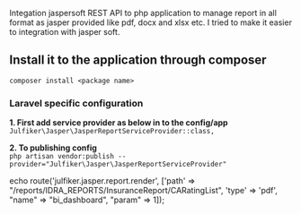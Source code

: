 Integation jaspersoft REST API to php application to manage report in all format as jasper provided like pdf, docx and xlsx etc. I tried to make it easier to integration with jasper soft.   
 
## Install it to the application through composer   
`composer install <package name>`

### Laravel specific configuration 
 **1. First add service provider as below in to the config/app**   
`Julfiker\Jasper\JasperReportServiceProvider::class,`  
   
 **2. To publishing config**   
`php artisan vendor:publish --provider="Julfiker\Jasper\JasperReportServiceProvider"`


 echo route('julfiker.jasper.report.render', ['path' => "/reports/IDRA_REPORTS/InsuranceReport/CARatingList", 'type' => 'pdf', "name" => "bi_dashboard", "param" => 1]);
